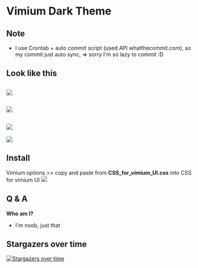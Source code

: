 # Vimium Dark Theme

## Note

- I use Crontab + auto commit script (used API whatthecommit.com), so my commit just auto sync, => sorry I'm so lazy to commit :D

## Look like this

## ![](img/2020-02-25_15-10_1.png)

## ![](img/2020-02-25_15-10.png)

## ![](img/2020-02-25_15-10_2.png)

![](img/2020-02-25_15-09_1.png)

## Install

Vimium options >> copy and paste from **CSS_for_vimium_UI.css** into CSS for vimium UI
![](img/2020-02-25_15-09.png)

## Q & A

**Who am I?**

- I'm noob, just that

## Stargazers over time

[![Stargazers over time](https://starchart.cc/thuanpham2311/vimium_dark_theme.svg)](https://starchart.cc/thuanpham2311/vimium_dark_theme)
